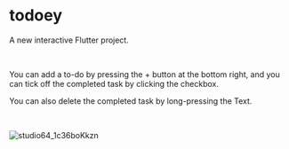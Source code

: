 # todoey

A new interactive Flutter project.

<br />

You can add a to-do by pressing the + button at the bottom right, and you can tick off the completed task by clicking the checkbox.
<br />

You can also delete the completed task by long-pressing the Text.

<br />

![studio64_1c36boKkzn](https://user-images.githubusercontent.com/70733389/223949690-4cfbcb23-433c-4fdc-8c36-a3cc03b9481c.gif)
